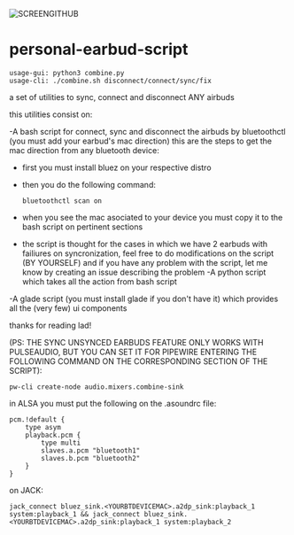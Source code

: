 ![SCREENGITHUB](https://github.com/user-attachments/assets/7b603180-033e-41be-8d67-82db0c4d7de7)
# personal-earbud-script
    usage-gui: python3 combine.py 
    usage-cli: ./combine.sh disconnect/connect/sync/fix
a set of utilities to sync, connect and disconnect ANY airbuds

this utilities consist on:

-A bash script for connect, sync and disconnect the airbuds by bluetoothctl (you must add your earbud's mac direction)
    this are the steps to get the mac direction from any bluetooth device:
    
* first you must install bluez on your respective distro
* then you do the following command:


        
      bluetoothctl scan on


* when you see the mac asociated to your device you must copy it to the bash script on pertinent sections
  
  
* the script is thought for the cases in which we have 2 earbuds with failiures on syncronization, feel free to do modifications on the script (BY YOURSELF) and if you have any problem with the script, let me know by creating an issue describing the problem 
-A python script which takes all the action from bash script

-A glade script (you must install glade if you don't have it) which provides all the (very few) ui components

thanks for reading lad!



(PS: THE SYNC UNSYNCED EARBUDS FEATURE ONLY WORKS WITH PULSEAUDIO, BUT YOU CAN SET IT FOR PIPEWIRE ENTERING THE FOLLOWING COMMAND ON THE CORRESPONDING SECTION OF THE SCRIPT):

    pw-cli create-node audio.mixers.combine-sink



in ALSA you must put the following on the .asoundrc file:

    pcm.!default {
        type asym
        playback.pcm {
            type multi
            slaves.a.pcm "bluetooth1"
            slaves.b.pcm "bluetooth2"
        }
    }

on JACK:


    jack_connect bluez_sink.<YOURBTDEVICEMAC>.a2dp_sink:playback_1 system:playback_1 && jack_connect bluez_sink.<YOURBTDEVICEMAC>.a2dp_sink:playback_1 system:playback_2


       


